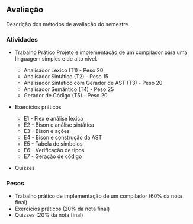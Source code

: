 ## Avaliação

Descrição dos métodos de avaliação do semestre.

### Atividades

* Trabalho Prático
Projeto e implementação de um compilador para uma linguagem simples e de alto nível.
   * Analisador Léxico (T1) - Peso 20
   * Analisador Sintático (T2) - Peso 15
   * Analisador Sintático com Gerador de AST (T3) - Peso 20
   * Analisador Semântico (T4) - Peso 25
   * Gerador de Código (T5) - Peso 20

* Exercícios práticos 
  * E1 - Flex e análise léxica
  * E2 - Bison e análise sintática
  * E3 - Bison e ações 
  * E4 - Bison e construção da AST
  * E5 - Tabela de símbolos
  * E6 - Verificação de tipos
  * E7 - Geração de código

* Quizzes 


### Pesos

* Trabalho prático de implementação de um compilador (60% da nota final)
* Exercícios práticos (20% da nota final)
* Quizzes (20% da nota final)

